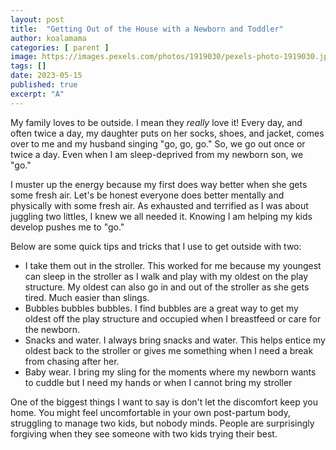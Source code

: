 ```yaml
---
layout: post
title:  "Getting Out of the House with a Newborn and Toddler"
author: koalamama
categories: [ parent ]
image: https://images.pexels.com/photos/1919030/pexels-photo-1919030.jpeg
tags: []
date: 2023-05-15
published: true
excerpt: "A"
---
```


My family loves to be outside. I mean they *really* love it! Every day, and often twice a day, my daughter puts on her socks, shoes, and jacket, comes over to me and my husband singing "go, go, go." So, we go out once or twice a day. Even when I am sleep-deprived from my newborn son, we "go." 

I muster up the energy because my first does way better when she gets some fresh air. Let's be honest everyone does better mentally and physically with some fresh air. As exhausted and terrified as I was about juggling two littles, I knew we all needed it. Knowing I am helping my kids develop pushes me to "go."

Below are some quick tips and tricks that I use to get outside with two: 
- I take them out in the stroller. This worked for me because my youngest can sleep in the stroller as I walk and play with my oldest on the play structure. My oldest can also go in and out of the stroller as she gets tired. Much easier than slings.
- Bubbles bubbles bubbles. I find bubbles are a great way to get my oldest off the play structure and occupied when I breastfeed or care for the newborn. 
- Snacks and water.  I always bring snacks and water. This helps entice my oldest back to the stroller or gives me something when I need a break from chasing after her.
- Baby wear. I bring my sling for the moments where my newborn wants to cuddle but I need my hands or when I cannot bring my stroller 

One of the biggest things I want to say is don't let the discomfort keep you home. You might feel uncomfortable in your own post-partum body, struggling to manage two kids, but nobody minds. People are surprisingly forgiving when they see someone with two kids trying their best. 